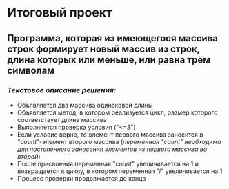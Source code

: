 # Итоговый проект
## Программа, которая из имеющегося массива строк формирует новый массив из строк, длина которых или меньше, или равна трём символам
### *Текстовое описание решения:*
- Объявляется два массива одинаковой длины
- Объявляется метод, в котором реализуется цикл, размер которого соответствует длине массива
- Выполняется проверка условия ("*<=3*")
- Если условие верно, то элемент первого массива заносится в "*count*"-элемент второго массива (*переменная "count" необходима для постепенного занесения элементов из первого массива во второй*)
- После присвоения переменная "*count*" увеличивается на 1 и возвращается к циклу, в котором переменная "*i*" увеличивается на 1
- Процесс проверки продолжается до конца
